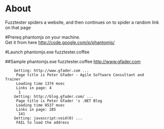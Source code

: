 # About
Fuzztester spiders a website, and then continues on to spider a random link on that page

#Prereq
phantomjs on your machine.   
Get it from here http://code.google.com/p/phantomjs/

#Launch
	phantomjs.exe fuzztester.coffee <URLtoFetch>

##Sample
	phantomjs.exe fuzztester.coffee http://www.gfader.com

		Getting: http://www.gfader.com ...
		 Page title is Peter Gfader - Agile Software Consultant and Trainer
		 Loading time 1374 msec
		 Links in page: 4
		  1
		Getting: http://blog.gfader.com/ ...
		 Page title is Peter Gfader 's .NET Blog
		 Loading time 8537 msec
		 Links in page: 285
		  141
		Getting: javascript:void(0) ...
		 FAIL to load the address

